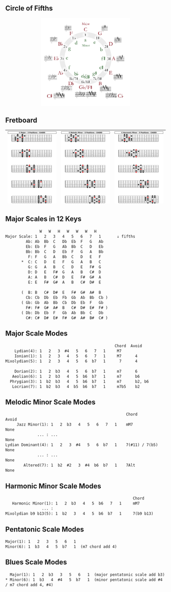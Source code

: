 ## Circle of Fifths
<p align="center"><img src="./images/circle_of_fifths.svg" width="55%"></p>

## Fretboard
![C Major Scale 5 Positions](./images/c_major_scale_5_positions.jpg)|![C Melodic Minor 5 Positions](./images/c_melodic_minor_5_positions.jpg)|![C Harmonic Minor 5 Positions](./images/c_harmonic_minor_5_positions.jpg)
---|---|---

## Major Scales in 12 Keys
```
               W   W   H   W   W   W   H     
Major Scale: 1   2   3   4   5   6   7   1       ↓ fifths
         Ab: Ab  Bb  C   Db  Eb  F   G   Ab
         Eb: Eb  F   G   Ab  Bb  C   D   Eb
         Bb: Bb  C   D   Eb  F   G   A   Bb
          F: F   G   A   Bb  C   D   E   F
       *  C: C   D   E   F   G   A   B   C
          G: G   A   B   C   D   E   F#  G
          D: D   E   F#  G   A   B   C#  D
          A: A   B   C#  D   E   F#  G#  A
          E: E   F#  G#  A   B   C#  D#  E
          
       (  B: B   C#  D#  E   F#  G#  A#  B
         Cb: Cb  Db  Eb  Fb  Gb  Ab  Bb  Cb )
       ( Gb: Gb  Ab  Bb  Cb  Db  Eb  F   Gb
         F#: F#  G#  A#  B   C#  D#  E#  F# )
       ( Db: Db  Eb  F   Gb  Ab  Bb  C   Db
         C#: C#  D#  E#  F#  G#  A#  B#  C# )
```

## Major Scale Modes
```
                                                Chord  Avoid
    Lydian(4): 1   2   3  #4   5   6   7   1     M7     
    Ionian(1): 1   2   3   4   5   6   7   1     M7      4
Mixolydian(5): 1   2   3   4   5   6  b7   1      7      4

    Dorian(2): 1   2  b3   4   5   6  b7   1     m7      6
   Aeolian(6): 1   2  b3   4   5  b6  b7   1     m7      b6
  Phrygian(3): 1  b2  b3   4   5  b6  b7   1     m7      b2, b6
   Locrian(7): 1  b2  b3   4  b5  b6  b7   1     m7b5    b2
```

## Melodic Minor Scale Modes
```
                                                     Chord              Avoid
     Jazz Minor(1): 1   2  b3   4   5   6   7   1    mM7                None
              ... : ...                                                 None
Lydian Dominant(4): 1   2   3  #4   5   6  b7   1    7(#11) / 7(b5)     None
              ... : ...                                                 None
        Altered(7): 1  b2  #2   3  #4  b6  b7   1    7Alt               None
```

## Harmonic Minor Scale Modes
```
                                                        Chord
   Harmonic Minor(1): 1   2  b3   4   5  b6   7   1     mM7
                ... :
Mixolydian b9 b13(5): 1  b2   3   4   5  b6  b7   1     7(b9 b13)
```

## Pentatonic Scale Modes
```
Major(1): 1   2   3   5   6   1
Minor(6): 1  b3   4   5  b7   1  (m7 chord add 4)
```

## Blues Scale Modes
```
  Major(1): 1   2  b3   3   5   6   1  (major pentatonic scale add b3)
* Minor(6): 1  b3   4  #4   5  b7   1  (minor pentatonic scale add #4 / m7 chord add 4, #4)
```
